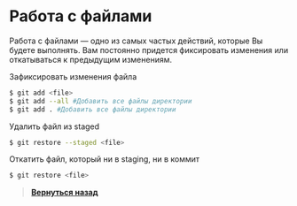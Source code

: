 # Работа с файлами

Работа с файлами — одно из самых частых действий, которые Вы будете выполнять. Вам постоянно придется фиксировать изменения или откатываться к предыдущим изменениям.

Зафиксировать изменения файла
``` bash
$ git add <file>
$ git add --all #Добавить все файлы директории
$ git add . #Добавить все файлы директории
```

Удалить файл из staged
```bash
$ git restore --staged <file>
```

Откатить файл, который ни в staging, ни в коммит
```bash
$ git restore <file>
```

> [**Вернуться назад**](https://github.com/ilezzov-code/GitCrib/)